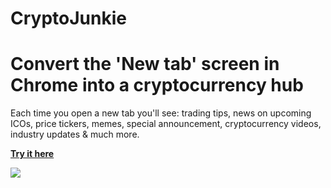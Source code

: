 # CryptoJunkie
# Convert the 'New tab' screen in Chrome into a cryptocurrency hub
Each time you open a new tab you'll see: trading tips, news on upcoming ICOs, price tickers, memes, special announcement, cryptocurrency videos, industry updates & much more.

<a href="http://cryptojunkie.io"><b>Try it here</b></a>

<img src="https://github.com/cryptojunkie/cryptojunkie.github.io/blob/master/d.gif?raw=true" />
